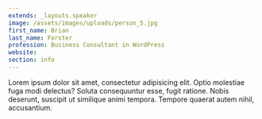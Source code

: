 ```yaml
---
extends: _layouts.speaker
image: /assets/images/uploads/person_5.jpg
first_name: Brian
last_name: Forster
profession: Business Consultant in WordPress
website:
section: info
---
```

Lorem ipsum dolor sit amet, consectetur adipisicing elit. Optio molestiae fuga modi delectus? Soluta consequuntur esse, fugit ratione. Nobis deserunt, suscipit ut similique animi tempora. Tempore quaerat autem nihil, accusantium.